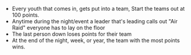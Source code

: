 - Every youth that comes in, gets put into a team, Start the teams out at 100 points.
- Anytime during the night/event a leader that's leading calls out "Air Raid" everyone has to lay on the floor
- The last person down loses points for their team
- At the end of the night, week, or year, the team with the most points wins.